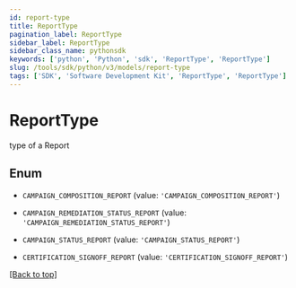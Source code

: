 ```yaml
---
id: report-type
title: ReportType
pagination_label: ReportType
sidebar_label: ReportType
sidebar_class_name: pythonsdk
keywords: ['python', 'Python', 'sdk', 'ReportType', 'ReportType']
slug: /tools/sdk/python/v3/models/report-type
tags: ['SDK', 'Software Development Kit', 'ReportType', 'ReportType']
---
```


# ReportType

type of a Report

## Enum

- `CAMPAIGN_COMPOSITION_REPORT` (value: `'CAMPAIGN_COMPOSITION_REPORT'`)

- `CAMPAIGN_REMEDIATION_STATUS_REPORT` (value: `'CAMPAIGN_REMEDIATION_STATUS_REPORT'`)

- `CAMPAIGN_STATUS_REPORT` (value: `'CAMPAIGN_STATUS_REPORT'`)

- `CERTIFICATION_SIGNOFF_REPORT` (value: `'CERTIFICATION_SIGNOFF_REPORT'`)

[[Back to top]](#)
